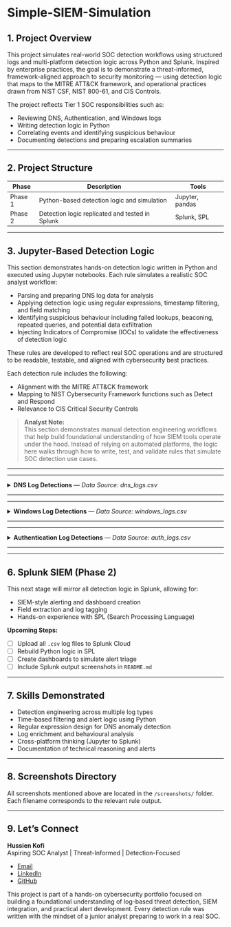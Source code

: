 # Simple-SIEM-Simulation

## 1. Project Overview

This project simulates real-world SOC detection workflows using structured logs and multi-platform detection logic across Python and Splunk. Inspired by enterprise practices, the goal is to demonstrate a threat-informed, framework-aligned approach to security monitoring — using detection logic that maps to the MITRE ATT&CK framework, and operational practices drawn from NIST CSF, NIST 800-61, and CIS Controls.

The project reflects Tier 1 SOC responsibilities such as:
- Reviewing DNS, Authentication, and Windows logs
- Writing detection logic in Python
- Correlating events and identifying suspicious behaviour
- Documenting detections and preparing escalation summaries

---

## 2. Project Structure

| Phase      | Description                                          | Tools             |
|------------|------------------------------------------------------|-------------------|
| Phase 1    | Python-based detection logic and simulation          | Jupyter, pandas   |
| Phase 2    | Detection logic replicated and tested in Splunk| Splunk, SPL |

---
## 3. Jupyter-Based Detection Logic

This section demonstrates hands-on detection logic written in Python and executed using Jupyter notebooks. Each rule simulates a realistic SOC analyst workflow:

- Parsing and preparing DNS log data for analysis  
- Applying detection logic using regular expressions, timestamp filtering, and field matching  
- Identifying suspicious behaviour including failed lookups, beaconing, repeated queries, and potential data exfiltration  
- Injecting Indicators of Compromise (IOCs) to validate the effectiveness of detection logic  

These rules are developed to reflect real SOC operations and are structured to be readable, testable, and aligned with cybersecurity best practices.

Each detection rule includes the following:

- Alignment with the MITRE ATT&CK framework  
- Mapping to NIST Cybersecurity Framework functions such as Detect and Respond  
- Relevance to CIS Critical Security Controls  

> **Analyst Note:**  
> This section demonstrates manual detection engineering workflows that help build foundational understanding of how SIEM tools operate under the hood. Instead of relying on automated platforms, the logic here walks through how to write, test, and validate rules that simulate SOC detection use cases.


---
---
<details>
<summary><strong>DNS Log Detections</strong> — <em>Data Source: dns_logs.csv</em></summary>

| Rule # | Detection Description |
|--------|------------------------|
| 1 | Suspicious DNS queries to known-bad or randomised domains |
| 2 | Repeated DNS queries to suspicious domains within short intervals |
| 3 | DNS exfiltration pattern detection via encoded subdomains |

---

### Rule 1 – Suspicious DNS Query Detection  
This rule identifies DNS traffic that stands out as potentially malicious or beacon-like. It flags patterns such as unusual top-level domains (e.g. `.ru`, `.xyz`), base64-like random subdomains, and failed lookups (`NXDOMAIN`, `SERVFAIL`) that deviate from normal traffic.

<details>
<summary>See how this rule works, why it matters, and what it looks like in action</summary>

**Analyst Note:**  
I wrote this rule to surface DNS queries that just don't belong in typical enterprise traffic. Random-looking subdomains and uncommon TLDs are red flags in many attacks, especially when the queries fail. Adding a failure filter helped reduce false positives while keeping my detection focused on high-risk traffic.

**Framework Reference:**  
- **MITRE ATT&CK T1071.004** – Application Layer Protocol: DNS  
- **NIST CSF DE.AE-3**, **NIST SP 800-92** – Identify anomalous DNS behaviour  
- **CIS Control 13.8** – Detect and alert on DNS anomalies

**Logic Summary:**
- Regex to match base64-style/randomised subdomains  
- Flag TLDs like `.ru`, `.xyz`, `.top`  
- Filter failed lookups (`NXDOMAIN`, `SERVFAIL`)

<details>
<summary>View DNS Rule 1 Screenshots</summary>

_DNS Logs Preview_  
![Preview](screenshots/jupyter/dns/dns_logs_preview.png)

_Detection Logic_  
![Logic](screenshots/jupyter/dns/dns_rule1_suspicious_queries_logic.png)

_Detection Output_  
![Output](screenshots/jupyter/dns/dns_rule1_suspicious_queries_output.PNG)

</details>
</details>

---

### Rule 2 – Repeated DNS Queries to Suspicious Domains  
This rule detects when a suspicious domain is queried repeatedly in a short period. This often indicates beaconing behaviour or malware checking in with a command-and-control server.

<details>
<summary>See how this rule works, why it matters, and what it looks like in action</summary>

**Analyst Note:**  
Even when a domain doesn’t look malicious on the surface, repeated lookups in a short time can be a strong signal. I combined domain heuristics with a rolling 60-second window to catch suspicious bursts of DNS activity. This gave me visibility into early beaconing behaviour without overfitting to static IOCs.

**Framework Reference:**  
- **MITRE ATT&CK T1071.004** – Application Layer Protocol: DNS  
- **NIST SP 800-92** – Detect repeated or anomalous DNS resolution attempts  
- **CIS Control 13.8** – Monitor DNS for beaconing or data exfiltration attempts

**Logic Summary:**
- Match domains with risky keywords or failed lookups  
- Group by domain and source  
- Flag if ≥3 queries occur within 60 seconds

<details>
<summary>View DNS Rule 2 Screenshots (Clean Dataset)</summary>

_Detection Logic (Clean Run)_  
![Logic](screenshots/jupyter/dns/dns_rule2_repeated_queries_logic.png)

_Logic Part 2_  
![Logic 2](screenshots/jupyter/dns/dns_rule2_repeated_queries_logic_part2.PNG)

_Detection Output (No IOC)_  
![Output](screenshots/jupyter/dns/dns_rule2_repeated_queries_output.png)

</details>

<details>
<summary>View DNS Rule 2 Screenshots (After IOC Injection)</summary>

_IOC Detection Logic_  
![IOC Logic](screenshots/jupyter/dns/dns_rule2_repeated_queries_IOC_logic.PNG)

_IOC Detection Output_  
![IOC Output](screenshots/jupyter/dns/dns_rule2_repeated_queries_IOC_output.PNG)

_Preview of Injected Rows (stealer.cn)_  
![Preview](screenshots/jupyter/dns/dns_rule2_repeated_queries_IOC_output(2).PNG)

</details>
</details>



### Rule 3 – DNS Exfiltration via Encoded Subdomains  
This rule detects possible DNS exfiltration attempts by looking for encoded subdomains that resemble base64 patterns — often used in C2 communications or data theft via DNS tunnelling.

<details>
<summary>See how this rule works, why it matters, and what it looks like in action</summary>

**Analyst Note:**  
This rule was designed to catch unusual subdomain patterns that indicate an attacker might be using DNS to sneak data out of a network. I focused on base64-style strings and hex-style indicators (long sequences of a–f or 0–9), which are both classic signs of encoded payloads. Instead of looking just at the main domain, I split subdomains and scanned for suspicious labels. The rule flagged multiple alerts in real log data, which is a solid indication that this technique works in real environments — no artificial IOC was needed.

**Framework Reference:**  
- **MITRE ATT&CK T1048.003** – Data Exfiltration over Unconventional Protocol: DNS  
- **NIST CSF DE.CM-1**, **DE.AE-5**, **SP 800-92** – Detect abnormal subdomain activity  
- **CIS Control 13.9** – Monitor DNS traffic for unusual patterns

**Logic Summary:**
- Split queried domains into labels  
- Use regex to detect base64-style (≥10 chars) or hex-style (≥20 hex digits) encodings  
- Filter for failed DNS response codes to catch attempts that didn’t resolve normally  
- Display alert rows, including the encoded label found

<details>
<summary>View DNS Rule 3 Screenshots</summary>

_Detection Logic_  
![Logic](screenshots/jupyter/dns/dns_rule3_exfiltration_logic.png)

_Detection Output_  
![Output](screenshots/jupyter/dns/dns_rule3_exfiltration_output.png)

</details>
</details>



</details>

---
---

<details>
<summary><strong>Windows Log Detections</strong> — <em>Data Source: windows_logs.csv</em></summary>

| Rule # | Detection Description |
|--------|------------------------|
| 1 | Suspicious parent-child process execution |
| 2 | Repeated failed logins (Event ID 4625) |
| 3 | Privilege escalation attempts (Event ID 4672) |

---

### Rule 1 – Suspicious Parent-Child Process Execution  
Some phishing payloads abuse trusted parent apps like Word or Explorer to silently spawn dangerous tools like PowerShell. This rule detects that abuse chain before the attacker can escalate.

<details>
<summary>See how this rule works, why it matters, and what it looks like in action</summary>

**Analyst Note:**  
This detection was based on real attack patterns I’ve studied, where phishing attachments trigger PowerShell from Word or Outlook. My log source didn’t include the `parent_process` field, so I simulated it using synthetic test data during the dataset creation phase. I then wrote logic to catch trusted parent apps launching suspicious child processes like `powershell.exe`, `cmd.exe`, or `certutil.exe`. This helped me understand how process lineage can expose attacker behaviour that would otherwise slip past basic IOC matching.

**Operational Use Case:**  
Ideal for detecting living-off-the-land techniques where attackers leverage trusted applications to launch malicious code. Can be applied to endpoint detection telemetry in real SOC environments.

**Framework Reference:**  
- **MITRE ATT&CK T1059** – Command and Scripting Interpreter  
- **NIST CSF DE.AE-2**, **NIST 800-61 Step 2.2** – Detect abnormal process chains  
- **CIS Control 8.7** – Alert on unexpected command-line execution

**Logic Summary:**
- Simulate a `parent_process` column  
- Convert process names to lowercase for consistent matching  
- Filter for cases where trusted apps (e.g. `explorer.exe`, `winword.exe`) launch high-risk processes (`powershell.exe`, `certutil.exe`, etc.)

<details>
<summary>View Windows Rule 1 Screenshots</summary>

_Preview of Raw Windows Logs_  
![Preview](screenshots/jupyter/windows/windows_logs_preview.png)  

_Detection Logic_  
![Logic](screenshots/jupyter/windows/windows_rule1_logic.png)  

_Detection Output (Detection Triggered)_  
![Output](screenshots/jupyter/windows/windows_rule1_output.png)  

</details>
</details>

---

### Rule 2 – Repeated Failed Logins from Same Host  
Attackers often attempt password guessing by repeatedly submitting incorrect credentials from a single endpoint. This rule flags five or more failed logins from the same host within a short time window.

<details>
<summary>See how this rule works, why it matters, and what it looks like in action</summary>

**Analyst Note:**  
I built this rule to simulate brute-force login detection using Event ID 4625. I tested several thresholds and decided that five failures in two minutes was aggressive enough to catch real threats without overwhelming the SOC with noise. It taught me how to group events by host and time to simulate basic correlation — a key skill in detection engineering and alert tuning.

**Operational Use Case:**  
Helps SOC analysts detect brute-force attempts against Windows systems, especially in RDP or SMB login scenarios.

**Test Data Notes:**  
Test data shows the rule correctly did not fire on clean logs. A synthetic IOC was injected to demonstrate detection.

**Framework Reference:**  
- **MITRE ATT&CK T1110.001** – Password Guessing  
- **NIST CSF DE.AE-1**, **CIS Control 16.11** – Detect excessive failed logins from the same source

**Logic Summary:**
- Filter Windows logs for `event_id` 4625 (failed logon)  
- Group events by `host` and sort chronologically  
- Trigger alert if five or more failures occur within two minutes

<details>
<summary>View Windows Rule 2 Screenshots</summary>

_Detection Logic (Clean Run)_  
![Logic](screenshots/jupyter/windows/windows_rule2_failed_logins_logic.png)  

_Clean Dataset Output_  
![Clean Output](screenshots/jupyter/windows/windows_rule2_failed_logins_output.png)  

_Synthetic IOC Output (Alert Triggered)_  
![IOC Output](screenshots/jupyter/windows/windows_rule2_failed_logins_output_ioc.png)  

</details>
</details>

---

### Rule 3 – Privilege Escalation Detection (Event ID 4672)  
Abusing admin privileges after gaining access is a common tactic in lateral movement. This detection surfaces those actions when they originate from suspicious users or endpoints.

<details>
<summary>See how this rule works, why it matters, and what it looks like in action</summary>

**Analyst Note:**  
I designed this rule to detect high-privilege activity where it doesn't belong. Event ID 4672 logs special privilege assignments, so I used that as the foundation and filtered for low-trust usernames like `guest` or `svc_account`, along with hosts that typically shouldn't request elevated access. It helped me simulate real-world post-exploitation behaviour — and reinforced how valuable user and device context can be in detection logic.

**Operational Use Case:**  
Effective for catching privilege misuse after initial compromise. Particularly useful for detecting lateral movement or insider threats.

**Framework Reference:**  
- **MITRE ATT&CK T1078.003** – Valid Accounts: Local Accounts  
- **NIST 800-61 Step 2.3**, **CIS Control 4.8** – Monitor for unusual privileged account activity

**Logic Summary:**
- Filter for Event ID 4672 (special privileges assigned)  
- Flag events triggered by suspicious accounts or non-admin endpoints  
- Output metadata such as timestamp, username, host, and privileges granted

<details>
<summary>View Windows Rule 3 Screenshots</summary>

_Detection Logic_  
![Logic](screenshots/jupyter/windows/windows_rule3_privilege_escalation_logic.png)  

_Detection Output (Detection Triggered)_  
![Output](screenshots/jupyter/windows/windows_rule3_privilege_escalation_output.png)  

</details>
</details>

</details>

---
---
<details>
<summary><strong>Authentication Log Detections</strong> — <em>Data Source: auth_logs.csv</em></summary>

| Rule # | Detection Description |
|--------|------------------------|
| 1 | 5+ failed logins from same IP within 60 seconds |
| 2 | 5+ unique usernames attempted from same IP within 60 seconds |
| 3 | Successful login after multiple failures from same IP in 10 minutes |

---

### Rule 1 – Brute-Force Login Attempts (Vertical Attack)  
Multiple failed login attempts from the same IP in a short window often indicate brute-force activity. This detection highlights that behaviour before an attacker gains access.

<details>
<summary>See how this rule works, why it matters, and what it looks like in action</summary>

**Analyst Note:**  
This was the first authentication detection I developed. I simulated vertical brute-force behaviour (one IP repeatedly failing to log in) and tuned it to trigger only when five or more failures happened within 60 seconds. I tested different time windows before settling on this threshold, which felt aggressive enough for early detection without overwhelming the analyst.  
This rule taught me how to group login attempts and control alert sensitivity using timestamp logic.

**Operational Use Case:**  
Designed for early detection of brute-force login attempts before credentials are compromised. Particularly useful for monitoring public-facing services, VPN gateways, and admin portals.

**Test Data Notes:**  
- Clean logs: **No alert triggered**.  
- IOC injected: **Alert fired**, confirming correct detection.

**Framework Reference:**  
- **MITRE ATT&CK T1110.001** – Password Guessing  
- **NIST CSF DE.AE-3**, **CIS Control 16.11** – Detect excessive failed authentication attempts

**Logic Summary:**
- Filter logs with status `'FAIL'`
- Group by source IP  
- Sort by time and alert if five or more failures occur within 60 seconds

<details>
<summary>View Authentication Rule 1 Screenshots</summary>

_Logic (Original Detection)_  
![Authentication Rule 1 Logic](screenshots/jupyter/auth/auth_rule1_bruteforce_logic.png)  

_Output (Clean Logs – No Detection)_  
![Authentication Rule 1 Output](screenshots/jupyter/auth/auth_rule1_bruteforce_output.png)  

_Output (Synthetic IOC Injected – Detection Triggered)_  
![Authentication Rule 1 IOC Output](screenshots/jupyter/auth/auth_rule1_bruteforce_output_ioc.png)  

</details>
</details>

---

### Rule 2 – Password Spraying Detection (Horizontal Attack)  
When attackers try many usernames with one password from a single IP, they often avoid account lockouts. This rule detects that pattern early by tracking unique usernames per source.

<details>
<summary>See how this rule works, why it matters, and what it looks like in action</summary>

**Analyst Note:**  
Unlike vertical brute-force attacks, password spraying takes a broader approach. I shifted my perspective from **volume** to **variety**—how many **different** usernames an IP tries in a short burst.  
I used a 60-second sliding window per IP and flagged attempts where ≥5 distinct usernames were targeted.  
I validated both failure and success paths with synthetic test data.

**Operational Use Case:**  
Effective for detecting slow-and-low password spraying attacks that bypass account lockout policies. Works well for large enterprise Active Directory environments, SaaS logins, and VPN authentication endpoints.

**Framework Reference:**  
- **MITRE ATT&CK T1110.003** – Password Spraying  
- **CIS Control 16.12** – Detect excessive username attempts from a single source

**Logic Summary:**
- Group login attempts by `source_ip`  
- For each attempt, look ahead 60 seconds (sliding window)  
- Count **unique** usernames in that window  
- Alert if the count ≥ 5

**Test Outcome:**
- Clean dataset: **No alert** (rule did not fire on normal traffic)  
- IOC injected: **Alert triggered** for 5 usernames in 60 seconds

<details>
<summary>View Authentication Rule 2 Screenshots</summary>

_Logic (with clean run)_  
![Logic](screenshots/jupyter/auth/auth_rule2_passwordspray_logic.png)  

_Clean dataset output_  
![Clean Output](screenshots/jupyter/auth/auth_rule2_passwordspray_output.png)  

_Synthetic IOC output (alert)_  
![IOC Output](screenshots/jupyter/auth/auth_rule2_passwordspray_output_ioc.png)  

</details>
</details>

---

### Rule 3 – Success After Multiple Failures (Suspicious Login Pattern)  
A successful login immediately following multiple failures can indicate a brute-force or password guessing attack that has just succeeded.

<details>
<summary>See how this rule works, why it matters, and what it looks like in action</summary>

**Analyst Note:**  
This rule looks for a “fail → fail → fail → success” sequence within 10 minutes from the same IP.  
It’s designed to detect situations where attackers eventually guess the correct password, gain access, and potentially escalate privileges.  
I simulated this by creating multiple failed attempts followed by a successful login in the test dataset.

**Operational Use Case:**  
Critical for post-authentication monitoring. Detecting this pattern helps analysts quickly respond to compromised accounts, even if the initial attack was missed.

**Framework Reference:**  
- **MITRE ATT&CK T1078** – Valid Accounts  
- **NIST CSF DE.AE-5** – Detect successful login anomalies after failures  
- **CIS Control 16.14** – Detect successful logins following failed attempts

**Logic Summary:**
- Identify IPs with at least one successful login  
- Look backwards to find failed logins from the same IP within 10 minutes  
- Trigger alert if ≥3 failures occurred before the success

**Test Outcome:**
- Clean dataset: **No alert triggered**  
- IOC injected: **Alert fired** showing attacker IP, username, fail count, and timestamps

<details>
<summary>View Authentication Rule 3 Screenshots</summary>

_Logic (Original Detection)_  
![Authentication Rule 3 Logic](screenshots/jupyter/auth/auth_rule3_success_after_fail_logic.png)  

_Output (Clean Logs – No Detection)_  
![Authentication Rule 3 Output](screenshots/jupyter/auth/auth_rule3_success_after_fail_output.png)  

_Output (Synthetic IOC Injected – Detection Triggered)_  
![Authentication Rule 3 IOC Output](screenshots/jupyter/auth/auth_rule3_success_after_fail_output_ioc.png)  

</details>
</details>

</details>



---
---

## 6. Splunk SIEM (Phase 2)

This next stage will mirror all detection logic in Splunk,  allowing for:
- SIEM-style alerting and dashboard creation
- Field extraction and log tagging
- Hands-on experience with SPL (Search Processing Language)

**Upcoming Steps:**
- [ ] Upload all `.csv` log files to Splunk Cloud
- [ ] Rebuild Python logic in SPL
- [ ] Create dashboards to simulate alert triage
- [ ] Include Splunk output screenshots in `README.md`

---

## 7. Skills Demonstrated

- Detection engineering across multiple log types
- Time-based filtering and alert logic using Python
- Regular expression design for DNS anomaly detection
- Log enrichment and behavioural analysis
- Cross-platform thinking (Jupyter to Splunk)
- Documentation of technical reasoning and alerts

---

## 8. Screenshots Directory

All screenshots mentioned above are located in the `/screenshots/` folder. Each filename corresponds to the relevant rule output.

---

## 9. Let’s Connect

**Hussien Kofi**  
Aspiring SOC Analyst | Threat-Informed | Detection-Focused

- [Email](mailto:Hussienkofi@gmail.com)  
- [LinkedIn](https://www.linkedin.com/in/hussien-kofi-99a012330/)  
- [GitHub](https://github.com/Hussien-K11)

This project is part of a hands-on cybersecurity portfolio focused on building a foundational understanding of log-based threat detection, SIEM integration, and practical alert development. Every detection rule was written with the mindset of a junior analyst preparing to work in a real SOC.
